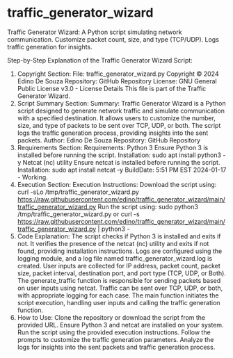 # traffic_generator_wizard

Traffic Generator Wizard: A Python script simulating network communication. Customize packet count, size, and type (TCP/UDP). Logs traffic generation for insights.

Step-by-Step Explanation of the Traffic Generator Wizard Script:
1. Copyright Section:
File: traffic_generator_wizard.py
Copyright © 2024 Edino De Souza
Repository: GitHub Repository
License: GNU General Public License v3.0 - License Details
This file is part of the Traffic Generator Wizard.
2. Script Summary Section:
Summary: Traffic Generator Wizard is a Python script designed to generate network traffic and simulate communication with a specified destination. It allows users to customize the number, size, and type of packets to be sent over TCP, UDP, or both. The script logs the traffic generation process, providing insights into the sent packets.
Author: Edino De Souza
Repository: GitHub Repository
3. Requirements Section:
Requirements:
Python 3
Ensure Python 3 is installed before running the script.
Installation: sudo apt install python3 -y
Netcat (nc) utility
Ensure netcat is installed before running the script.
Installation: sudo apt install netcat -y
BuildDate: 5:51 PM EST 2024-01-17 - Working.
4. Execution Section:
Execution Instructions:
Download the script using:
curl -sLo /tmp/traffic_generator_wizard.py https://raw.githubusercontent.com/edino/traffic_generator_wizard/main/traffic_generator_wizard.py
Run the script using:
sudo python3 /tmp/traffic_generator_wizard.py
or
curl -s https://raw.githubusercontent.com/edino/traffic_generator_wizard/main/traffic_generator_wizard.py | python3 -
5. Code Explanation:
The script checks if Python 3 is installed and exits if not.
It verifies the presence of the netcat (nc) utility and exits if not found, providing installation instructions.
Logs are configured using the logging module, and a log file named traffic_generator_wizard.log is created.
User inputs are collected for IP address, packet count, packet size, packet interval, destination port, and port type (TCP, UDP, or Both).
The generate_traffic function is responsible for sending packets based on user inputs using netcat.
Traffic can be sent over TCP, UDP, or both, with appropriate logging for each case.
The main function initiates the script execution, handling user inputs and calling the traffic generation function.
6. How to Use:
Clone the repository or download the script from the provided URL.
Ensure Python 3 and netcat are installed on your system.
Run the script using the provided execution instructions.
Follow the prompts to customize the traffic generation parameters.
Analyze the logs for insights into the sent packets and traffic generation process.
